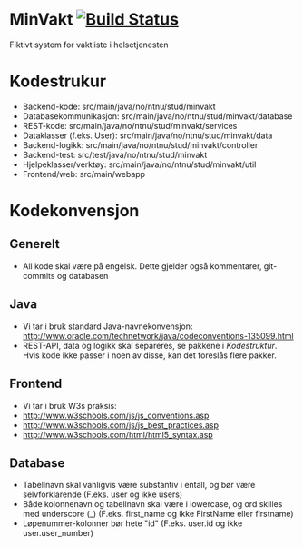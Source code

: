 # MinVakt [![Build Status](https://travis-ci.org/ScrumTeam2/MinVakt.svg?branch=master)](https://travis-ci.org/ScrumTeam2/MinVakt)
Fiktivt system for vaktliste i helsetjenesten

# Kodestrukur
- Backend-kode: src/main/java/no/ntnu/stud/minvakt
- Databasekommunikasjon: src/main/java/no/ntnu/stud/minvakt/database
- REST-kode: src/main/java/no/ntnu/stud/minvakt/services
- Dataklasser (f.eks. User): src/main/java/no/ntnu/stud/minvakt/data
- Backend-logikk: src/main/java/no/ntnu/stud/minvakt/controller
- Backend-test: src/test/java/no/ntnu/stud/minvakt
- Hjelpeklasser/verktøy: src/main/java/no/ntnu/stud/minvakt/util
- Frontend/web: src/main/webapp

# Kodekonvensjon
## Generelt
- All kode skal være på engelsk. Dette gjelder også kommentarer, git-commits og databasen

## Java
- Vi tar i bruk standard Java-navnekonvensjon: http://www.oracle.com/technetwork/java/codeconventions-135099.html
- REST-API, data og logikk skal separeres, se pakkene i _Kodestruktur_. Hvis kode ikke passer i noen av disse, kan det foreslås flere pakker.

## Frontend
- Vi tar i bruk W3s praksis: 
- http://www.w3schools.com/js/js_conventions.asp
- http://www.w3schools.com/js/js_best_practices.asp
- http://www.w3schools.com/html/html5_syntax.asp

## Database
- Tabellnavn skal vanligvis være substantiv i entall, og bør være selvforklarende (F.eks. user og ikke users)
- Både kolonnenavn og tabellnavn skal være i lowercase, og ord skilles med underscore (\_) (F.eks. first_name og ikke FirstName eller firstname)
- Løpenummer-kolonner bør hete "id" (F.eks. user.id og ikke user.user_number)
